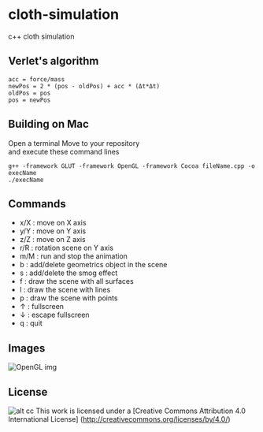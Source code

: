 # cloth-simulation
c++ cloth simulation

Verlet's algorithm 
------
```
acc = force/mass
newPos = 2 * (pos - oldPos) + acc * (Δt*Δt)
oldPos = pos
pos = newPos
```

Building on Mac
-------
Open a terminal
Move to your repository<br/>
and execute these command lines
```{r, engine='bash', count_lines}
g++ -framework GLUT -framework OpenGL -framework Cocoa fileName.cpp -o execName
./execName
```

Commands 
-------
* x/X : move on X axis
* y/Y : move on Y axis
* z/Z : move on Z axis
* r/R : rotation scene on Y axis
* m/M : run and stop the animation
* b : add/delete geometrics object in the scene
* s : add/delete the smog effect
* f : draw the scene with all surfaces
* l : draw the scene with lines
* p : draw the scene with points
* ↑ : fullscreen
* ↓ : escape fullscreen
* q : quit

Images
------
![OpenGL img](http://diane-delallee.fr/assets/images/openGL.png)


License
-------
![alt cc](https://licensebuttons.net/l/by/3.0/88x31.png)
This work is licensed under a [Creative Commons Attribution 4.0 International License] (http://creativecommons.org/licenses/by/4.0/)
